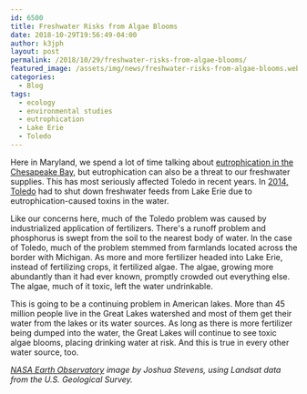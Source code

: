 ```yaml
---
id: 6500
title: Freshwater Risks from Algae Blooms
date: 2018-10-29T19:56:49-04:00
author: k3jph
layout: post
permalink: /2018/10/29/freshwater-risks-from-algae-blooms/
featured_image: /assets/img/news/freshwater-risks-from-algae-blooms.webp
categories:
  - Blog
tags:
  - ecology
  - environmental studies
  - eutrophication
  - Lake Erie
  - Toledo
---
```

Here in Maryland, we spend a lot of time talking about [eutrophication
in the Chesapeake
Bay](/2017/07/10/eutrophication-reduction-local-limits/),
but eutrophication can also be a threat to our freshwater supplies.
This has most seriously affected Toledo in recent years.  In [2014,
Toledo](https://www.nytimes.com/2014/08/05/us/lifting-ban-toledo-says-its-water-is-safe-to-drink-again.html)
had to shut down freshwater feeds from Lake Erie due to
eutrophication-caused toxins in the water.

Like our concerns here, much of the Toledo problem was caused by
industrialized application of fertilizers.  There's a runoff problem
and phosphorus is swept from the soil to the nearest body of water.
In the case of Toledo, much of the problem stemmed from farmlands
located across the border with Michigan.  As more and more fertilizer
headed into Lake Erie, instead of fertilizing crops, it fertilized
algae.  The algae, growing more abundantly than it had ever known,
promptly crowded out everything else.  The algae, much of it toxic,
left the water undrinkable.

This is going to be a continuing problem in American lakes.  More
than 45 million people live in the Great Lakes watershed and most
of them get their water from the lakes or its water sources.  As
long as there is more fertilizer being dumped into the water, the
Great Lakes will continue to see toxic algae blooms, placing drinking
water at risk.  And this is true in every other water source, too.

_[NASA Earth
Observatory](https://landsat.visibleearth.nasa.gov/view.php?id=91038) image
by Joshua Stevens, using Landsat data from the U.S. Geological
Survey._
